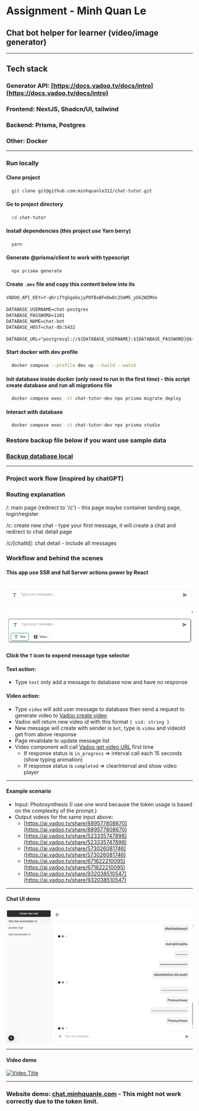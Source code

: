 # Assignment - Minh Quan Le

## Chat bot helper for learner (video/image generator)

---

## Tech stack

### Generator API: [https://docs.vadoo.tv/docs/intro](https://docs.vadoo.tv/docs/intro)

### Frontend: NextJS, Shadcn/UI, tailwind

### Backend: Prisma, Postgres

### Other: Docker

---

### Run locally

#### Clone project

```bash
  git clone git@github.com:minhquanle312/chat-tutor.git
```

#### Go to project directory

```bash
  cd chat-tutor
```

#### Install dependencies (this project use Yarn berry)

```bash
  yarn
```

#### Generate @prisma/client to work with typescript

```bash
  npx prisma generate
```

#### Create `.env` file and copy this content below into its

```
VADOO_API_KEY=Y-qKrifYgkgebsjyPOfBxBFeOwOc2SmM5_yOk2WIMVo

DATABASE_USERNAME=chat-postgres
DATABASE_PASSWORD=1101
DATABASE_NAME=chat-bot
DATABASE_HOST=chat-db:5432

DATABASE_URL="postgresql://${DATABASE_USERNAME}:${DATABASE_PASSWORD}@${DATABASE_HOST}/${DATABASE_NAME}"
```

#### Start docker with dev profile

```bash
  docker compose --profile dev up --build --watch
```

#### Init database inside docker (only need to run in the first time) - this script create database and run all migrations file

```bash
  docker compose exec -it chat-tutor-dev npx prisma migrate deploy
```

#### Interact with database

```bash
  docker compose exec -it chat-tutor-dev npx prisma studio
```

### Restore backup file below if you want use sample data

### [Backup database local](public/db/chat-bot-backup-local.sql)

---

### Project work flow (inspired by chatGPT)

### Routing explanation

/: main page (redirect to '/c') - this page maybe container landing page, login/register

/c: create new chat - type your first message, it will create a chat and redirect to chat detail page

/c/[chatId]: chat detail - include all messages

### Workflow and behind the scenes

#### This app use SSR and full Server actions power by React

![Chat input demo](public/assets/images/chat-input.png)

![Chat input expended](public/assets/images/chat-input-expand.png)

#### Click the `T` icon to expend message type selector

#### Text action:

- Type `text` only add a message to database now and have no response

#### Video action:

- Type `video` will add user message to database then send a request to generate video to [Vadoo create video](https://docs.vadoo.tv/docs/guide/create-an-ai-video)
- Vadoo will return new video id with this format `{ vid: string }`
- New message will create with sender is `bot`, type is `video` and videoId get from above response
- Page revalidate to update message list
- Video component will call [Vadoo get video URL](https://docs.vadoo.tv/docs/guide/get-video-url) first time
  - If response status is `in_progress` => interval call each 15 seconds (show typing animation)
  - If response status is `completed` => clearInterval and show video player

---

#### Example scenario

- Input: Photosynthesis (I use one word because the token usage is based on the complexity of the prompt.)
- Output videos for the same input above:
  - [https://ai.vadoo.tv/share/889577808670](https://ai.vadoo.tv/share/889577808670)
  - [https://ai.vadoo.tv/share/523335747898](https://ai.vadoo.tv/share/523335747898)
  - [https://ai.vadoo.tv/share/573026081746](https://ai.vadoo.tv/share/573026081746)
  - [https://ai.vadoo.tv/share/671622210095](https://ai.vadoo.tv/share/671622210095)
  - [https://ai.vadoo.tv/share/932038510547](https://ai.vadoo.tv/share/932038510547)

---

#### Chat UI demo

![Chat UI demo](public/assets/images/chat-UI.png)

---

#### Video demo

[![Video Title](https://img.youtube.com/vi/kbxqbQwdnn0/0.jpg)](https://www.youtube.com/watch?v=kbxqbQwdnn0)

---

### Website demo: [chat.minhquanle.com](https://chat.minhquanle.com) - This might not work correctly due to the token limit.
